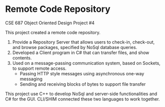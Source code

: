 # Remote Code Repository
CSE 687 Object Oriented Design Project #4

This project created a remote code repository. 
1. Provide a Repository Server that allows users to check-in, check-out, and browse packages, specified by NoSql database queries.
2. Developed a Client program in C# that can transfer files, and show contents.
3. Used on a message-passing communication system, based on Sockets, to support remote access.
    - Passing HTTP style messages using asynchronous one-way messaging
    - Sending and receiving blocks of bytes to support file transfer
    
This project use C++ to develop NoSql and server-side functionalities and C# for the GUI. CLI/SHIM connected these two languages to work together.
